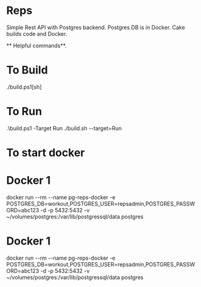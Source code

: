 # Reps

Simple Rest API with Postgres backend.  Postgres DB is in Docker.  Cake builds code and Docker.

** Helpful commands**.

# To Build
./build.ps1[sh]

# To Run
 .\build.ps1 -Target Run
 ./build.sh --target=Run

 # To start docker


# Docker 1
docker run --rm --name pg-reps-docker -e POSTGRES_DB=workout,POSTGRES_USER=repsadmin,POSTGRES_PASSWORD=abc123  -d -p 5432:5432 -v ~/volumes/postgres:/var/lib/postgressql/data postgres

# Docker 1
docker run --rm --name pg-reps-docker -e POSTGRES_DB=workout,POSTGRES_USER=repsadmin,POSTGRES_PASSWORD=abc123  -d -p 5432:5432 -v ~/volumes/postgres:/var/lib/postgressql/data postgres